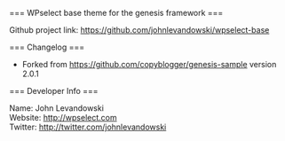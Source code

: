 === WPselect base theme for the genesis framework ===

Github project link: https://github.com/johnlevandowski/wpselect-base  


=== Changelog ===

* Forked from https://github.com/copyblogger/genesis-sample version 2.0.1


=== Developer Info ===

Name: John Levandowski  
Website: http://wpselect.com  
Twitter: http://twitter.com/johnlevandowski  
